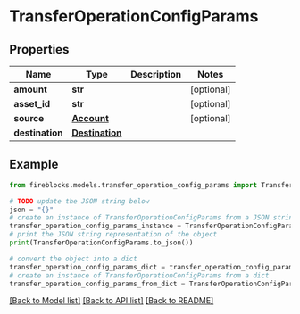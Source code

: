 # TransferOperationConfigParams


## Properties

Name | Type | Description | Notes
------------ | ------------- | ------------- | -------------
**amount** | **str** |  | [optional] 
**asset_id** | **str** |  | [optional] 
**source** | [**Account**](Account.md) |  | [optional] 
**destination** | [**Destination**](Destination.md) |  | 

## Example

```python
from fireblocks.models.transfer_operation_config_params import TransferOperationConfigParams

# TODO update the JSON string below
json = "{}"
# create an instance of TransferOperationConfigParams from a JSON string
transfer_operation_config_params_instance = TransferOperationConfigParams.from_json(json)
# print the JSON string representation of the object
print(TransferOperationConfigParams.to_json())

# convert the object into a dict
transfer_operation_config_params_dict = transfer_operation_config_params_instance.to_dict()
# create an instance of TransferOperationConfigParams from a dict
transfer_operation_config_params_from_dict = TransferOperationConfigParams.from_dict(transfer_operation_config_params_dict)
```
[[Back to Model list]](../README.md#documentation-for-models) [[Back to API list]](../README.md#documentation-for-api-endpoints) [[Back to README]](../README.md)


